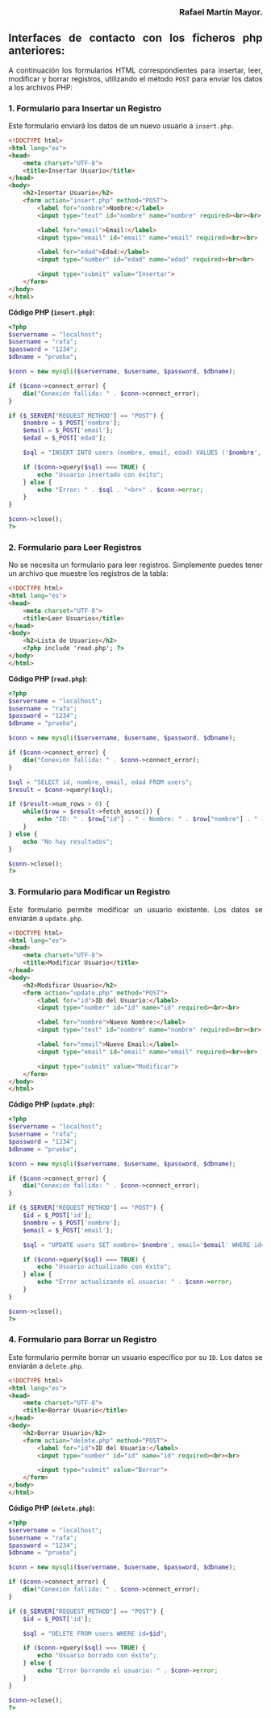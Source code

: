 <div align="justify">

<div align="right">

### **Rafael Martín Mayor.**

</div>

## Interfaces de contacto con los ficheros php anteriores:

A continuación los formularios HTML correspondientes para insertar, leer, modificar y borrar registros, utilizando el método `POST` para enviar los datos a los archivos PHP:

### 1. **Formulario para Insertar un Registro**

Este formulario enviará los datos de un nuevo usuario a `insert.php`.

```html
<!DOCTYPE html>
<html lang="es">
<head>
    <meta charset="UTF-8">
    <title>Insertar Usuario</title>
</head>
<body>
    <h2>Insertar Usuario</h2>
    <form action="insert.php" method="POST">
        <label for="nombre">Nombre:</label>
        <input type="text" id="nombre" name="nombre" required><br><br>

        <label for="email">Email:</label>
        <input type="email" id="email" name="email" required><br><br>

        <label for="edad">Edad:</label>
        <input type="number" id="edad" name="edad" required><br><br>

        <input type="submit" value="Insertar">
    </form>
</body>
</html>
```

**Código PHP (`insert.php`):**

```php
<?php
$servername = "localhost";
$username = "rafa";
$password = "1234";
$dbname = "prueba";

$conn = new mysqli($servername, $username, $password, $dbname);

if ($conn->connect_error) {
    die("Conexión fallida: " . $conn->connect_error);
}

if ($_SERVER["REQUEST_METHOD"] == "POST") {
    $nombre = $_POST['nombre'];
    $email = $_POST['email'];
    $edad = $_POST['edad'];

    $sql = "INSERT INTO users (nombre, email, edad) VALUES ('$nombre', '$email', $edad)";

    if ($conn->query($sql) === TRUE) {
        echo "Usuario insertado con éxito";
    } else {
        echo "Error: " . $sql . "<br>" . $conn->error;
    }
}

$conn->close();
?>
```

### 2. **Formulario para Leer Registros**

No se necesita un formulario para leer registros. Simplemente puedes tener un archivo que muestre los registros de la tabla:

```html
<!DOCTYPE html>
<html lang="es">
<head>
    <meta charset="UTF-8">
    <title>Leer Usuarios</title>
</head>
<body>
    <h2>Lista de Usuarios</h2>
    <?php include 'read.php'; ?>
</body>
</html>
```

**Código PHP (`read.php`):**

```php
<?php
$servername = "localhost";
$username = "rafa";
$password = "1234";
$dbname = "prueba";

$conn = new mysqli($servername, $username, $password, $dbname);

if ($conn->connect_error) {
    die("Conexión fallida: " . $conn->connect_error);
}

$sql = "SELECT id, nombre, email, edad FROM users";
$result = $conn->query($sql);

if ($result->num_rows > 0) {
    while($row = $result->fetch_assoc()) {
        echo "ID: " . $row["id"] . " - Nombre: " . $row["nombre"] . " - Email: " . $row["email"] . " - Edad: " . $row["edad"] . "<br>";
    }
} else {
    echo "No hay resultados";
}

$conn->close();
?>
```

### 3. **Formulario para Modificar un Registro**

Este formulario permite modificar un usuario existente. Los datos se enviarán a `update.php`.

```html
<!DOCTYPE html>
<html lang="es">
<head>
    <meta charset="UTF-8">
    <title>Modificar Usuario</title>
</head>
<body>
    <h2>Modificar Usuario</h2>
    <form action="update.php" method="POST">
        <label for="id">ID del Usuario:</label>
        <input type="number" id="id" name="id" required><br><br>

        <label for="nombre">Nuevo Nombre:</label>
        <input type="text" id="nombre" name="nombre" required><br><br>

        <label for="email">Nuevo Email:</label>
        <input type="email" id="email" name="email" required><br><br>

        <input type="submit" value="Modificar">
    </form>
</body>
</html>
```

**Código PHP (`update.php`):**

```php
<?php
$servername = "localhost";
$username = "rafa";
$password = "1234";
$dbname = "prueba";

$conn = new mysqli($servername, $username, $password, $dbname);

if ($conn->connect_error) {
    die("Conexión fallida: " . $conn->connect_error);
}

if ($_SERVER["REQUEST_METHOD"] == "POST") {
    $id = $_POST['id'];
    $nombre = $_POST['nombre'];
    $email = $_POST['email'];

    $sql = "UPDATE users SET nombre='$nombre', email='$email' WHERE id=$id";

    if ($conn->query($sql) === TRUE) {
        echo "Usuario actualizado con éxito";
    } else {
        echo "Error actualizando el usuario: " . $conn->error;
    }
}

$conn->close();
?>
```

### 4. **Formulario para Borrar un Registro**

Este formulario permite borrar un usuario específico por su `ID`. Los datos se enviarán a `delete.php`.

```html
<!DOCTYPE html>
<html lang="es">
<head>
    <meta charset="UTF-8">
    <title>Borrar Usuario</title>
</head>
<body>
    <h2>Borrar Usuario</h2>
    <form action="delete.php" method="POST">
        <label for="id">ID del Usuario:</label>
        <input type="number" id="id" name="id" required><br><br>

        <input type="submit" value="Borrar">
    </form>
</body>
</html>
```

**Código PHP (`delete.php`):**

```php
<?php
$servername = "localhost";
$username = "rafa";
$password = "1234";
$dbname = "prueba";

$conn = new mysqli($servername, $username, $password, $dbname);

if ($conn->connect_error) {
    die("Conexión fallida: " . $conn->connect_error);
}

if ($_SERVER["REQUEST_METHOD"] == "POST") {
    $id = $_POST['id'];

    $sql = "DELETE FROM users WHERE id=$id";

    if ($conn->query($sql) === TRUE) {
        echo "Usuario borrado con éxito";
    } else {
        echo "Error borrando el usuario: " . $conn->error;
    }
}

$conn->close();
?>
```

</div>